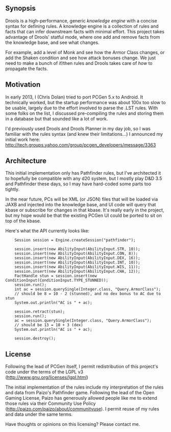 Synopsis
--------

Drools is a high-performance, generic *knowledge engine* with a
concise syntax for defining rules. A knowledge engine is a collection
of rules and facts that can infer downstream facts with minimal
effort. This project takes advantage of Drools' statful mode, where
one add and remove facts from the knowledge base, and see what
changes.

For example, add a level of Monk and see how the Armor Class changes,
or add the Shaken condition and see how attack bonuses change. We just
need to make a bunch of if/then rules and Drools takes care of *how*
to propagate the facts.

Motivation
----------

In early 2013, I (Chris Dolan) tried to port PCGen 5.x to Android. It
technically worked, but the startup performance was about 100x too
slow to be usable, largely due to the effort involved to parse the
.LST rules. With some folks on the list, I discussed pre-compiling the
rules and storing them in a database but that sounded like a lot of
work.

I'd previously used Drools and Drools Planner in my day job, so I was
familiar with the rules syntax (and knew their limitations...) I
announced my initial work here:
http://tech.groups.yahoo.com/group/pcgen_developers/message/3363

Architecture
------------

This initial implementation only has Pathfinder rules, but I've
architected it to hopefully be compatible with any d20 system, but I
mostly play D&D 3.5 and Pathfinder these days, so I may have
hard-coded some parts too tightly.

In the near future, PCs will be XML (or JSON) files that will be
loaded via JAXB and injected into the knowledge base, and UI code will
query that kbase or subscribe for changes in that kbase. It's really
early in the project, but my hope would be that the existing PCGen UI
could be ported to sit on top of the kbase.

Here's what the API currently looks like:

        Session session = Engine.createSession("pathfinder");
        
        session.insert(new AbilityInput(AbilityInput.STR, 10));
        session.insert(new AbilityInput(AbilityInput.CON, 8));
        session.insert(new AbilityInput(AbilityInput.DEX, 16));
        session.insert(new AbilityInput(AbilityInput.INT, 10));
        session.insert(new AbilityInput(AbilityInput.WIS, 11));
        session.insert(new AbilityInput(AbilityInput.CHA, 12));
        FactHandle stun = session.insert(new ConditionInput(ConditionInput.TYPE_STUNNED));
        session.run();
        int ac = session.querySingle(Integer.class, "Query.ArmorClass");
        // should be 8 = 10 - 2 (stunned), and no dex bonus to AC due to stun
        System.out.println("AC is " + ac);
        
        session.retract(stun);
        session.run();
        ac = session.querySingle(Integer.class, "Query.ArmorClass");
        // should be 13 = 10 + 3 (dex)
        System.out.println("AC is " + ac);
        
        session.destroy();

License
-------

Following the lead of PCGen itself, I permit redistribution of this
project's code under the terms of the LGPL v3
(http://www.gnu.org/licenses/lgpl.html)

The initial implementation of the rules include my interpretation of
the rules and data from Paizo's Pathfinder game. Following the lead of
the Open Gaming License, Paizo has generously allowed people like me
to extend those rules via their Community Use Policy
(http://paizo.com/paizo/about/communityuse). I permit reuse of my
rules and data under the same terms.

Have thoughts or opinions on this licensing? Please contact me.
